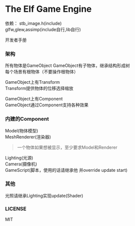 The Elf Game Engine
========================

依赖：
stb_image.h(include)  
glfw,glew,assimp(include自行,lib自行)  


开发者手册
### 架构
所有物体是GameObject
GameObject有子物体，继承结构形成树  
每个场景有根物体（不要操作根物体）  

GameObject上有Transform  
Transform提供物体的位移选择缩放  

GameObject上有Component  
GameObject通过Component支持各种效果  

### 内建的Component
Model(物体模型)  
MeshRenderer(渲染器)  
> 一个物体如果想被显示，至少要求Model和Renderer

Lighting(光源)  
Camera(摄像机)  
GameScript(脚本，使用的话请继承他 并override update start)  
### 其他
光照请继承Lighting实现update(Shader)


### LICENSE

MIT